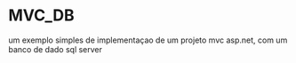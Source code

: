 # MVC_DB
um exemplo simples de implementaçao de um projeto mvc asp.net, com um banco de dado sql server
